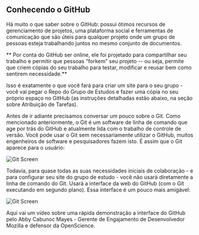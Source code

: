 ## Conhecendo o GitHub ## 

Há muito o que saber sobre o GitHub: possui ótimos recursos de gerenciamento de projetos, uma plataforma social e ferramentas de comunicação que são úteis para qualquer projeto onde um grupo de pessoas esteja trabalhando juntos no mesmo conjunto de documentos.

** Por conta do GitHub ser online, ele foi projetado para compartilhar seu trabalho e permitir que pessoas “forkem” seu projeto -- ou seja, permite que criem cópias do seu trabalho para testar, modificar e reusar bem como sentirem necessidade.**

Isso é exatamente o que você fará para criar um site para o seu grupo - você vai pegar o Repo do Grupo de Estudos e fazer uma cópia no seu próprio espaço no GitHub (as instruções detalhadas estão abaixo, na seção sobre Atribuição de Tarefas).

Antes de ir adiante precisamos conversar um pouco sobre o Git. Como mencionado anteriormente, o Git é um software de linha de comando que age por trás do GitHub e atualmente lida com o trabalho de controle de versão. Você pode usar o Git sem necessariamente utilizar o GitHub, muitos engenheiros de software e pesquisadores fazem isto. É assim que o Git aparece para o usuário: 

![Git Screen](images/git.png)

Todavia, para quase todas as suas necessidades iniciais de colaboração - e para configurar seu site do grupo de estudo - você não usará diretamente a linha de comando do Git. Usará a interface da web do GitHub (com o Git executando em segundo plano). Essa interface é um pouco mais amigável:

![Git Screen](images/paperb.png)


Aqui vai um vídeo sobre uma rápida demonstração a interface do GitHub pelo Abby Cabunoc Mayes - Gerente de Engajamento de Desenvolvedor Mozilla e defensor da OpenScience. 
